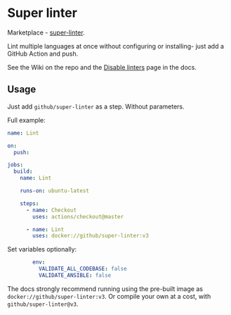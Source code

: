 # Super linter

Marketplace - [super-linter](https://github.com/marketplace/actions/super-linter?version=v2.0.0).

Lint multiple languages at once without configuring or installing- just add a GitHub Action and push.

See the Wiki on the repo and the [Disable linters](https://github.com/github/super-linter/blob/master/docs/disabling-linters.md) page in the docs.


## Usage

Just add `github/super-linter` as a step. Without parameters.

Full example:

```yaml
name: Lint

on:
  push:

jobs:
  build:
    name: Lint

    runs-on: ubuntu-latest

    steps:
      - name: Checkout
        uses: actions/checkout@master

      - name: Lint
        uses: docker://github/super-linter:v3
```

Set variables optionally:

```yaml
        env:
          VALIDATE_ALL_CODEBASE: false
          VALIDATE_ANSIBLE: false
```

The docs strongly recommend running using the pre-built image as `docker://github/super-linter:v3`. Or compile your own at a cost, with `github/super-linter@v3`.
